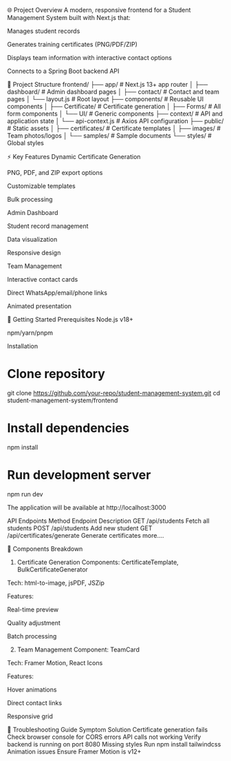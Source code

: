 🌐 Project Overview
A modern, responsive frontend for a Student Management System built with Next.js that:

Manages student records

Generates training certificates (PNG/PDF/ZIP)

Displays team information with interactive contact options

Connects to a Spring Boot backend API

📂 Project Structure
frontend/
├── app/                   # Next.js 13+ app router
│   ├── dashboard/         # Admin dashboard pages
│   ├── contact/           # Contact and team pages
│   └── layout.js          # Root layout
├── components/            # Reusable UI components
│   ├── Certificate/       # Certificate generation
│   ├── Forms/            # All form components
│   └── UI/               # Generic components
├── context/               # API and application state
│   └── api-context.js     # Axios API configuration
├── public/                # Static assets
│   ├── certificates/      # Certificate templates
│   ├── images/            # Team photos/logos
│   └── samples/           # Sample documents
└── styles/                # Global styles

⚡ Key Features
Dynamic Certificate Generation

PNG, PDF, and ZIP export options

Customizable templates

Bulk processing

Admin Dashboard

Student record management

Data visualization

Responsive design

Team Management

Interactive contact cards

Direct WhatsApp/email/phone links

Animated presentation


🚀 Getting Started
Prerequisites
Node.js v18+

npm/yarn/pnpm

Installation

# Clone repository
git clone https://github.com/your-repo/student-management-system.git
cd student-management-system/frontend

# Install dependencies
npm install

# Run development server
npm run dev

The application will be available at http://localhost:3000

API Endpoints
Method	Endpoint	Description
GET	/api/students	Fetch all students
POST	/api/students	Add new student
GET	/api/certificates/generate	Generate certificates
more....

🧩 Components Breakdown
1. Certificate Generation
Components: CertificateTemplate, BulkCertificateGenerator

Tech: html-to-image, jsPDF, JSZip

Features:

Real-time preview

Quality adjustment

Batch processing

2. Team Management
Component: TeamCard

Tech: Framer Motion, React Icons

Features:

Hover animations

Direct contact links

Responsive grid

🔧 Troubleshooting Guide
Symptom	Solution
Certificate generation fails	Check browser console for CORS errors
API calls not working	Verify backend is running on port 8080
Missing styles	Run npm install tailwindcss
Animation issues	Ensure Framer Motion is v12+
